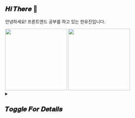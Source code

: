 

## 𝑯𝒊 𝑻𝒉𝒆𝒓𝒆  🐋

안녕하세요! 프론트엔드 공부를 하고 있는 한유진입니다.

<img src="https://github.com/user-attachments/assets/4b29abf2-26fd-4956-a0d5-fd69d45ff6a1" height="200px" />

<img src="https://github.com/user-attachments/assets/4ce69997-db02-4f75-ba38-c0f302b0700f" height="200px" />


<details>
<summary><h2>𝑻𝒐𝒈𝒈𝒍𝒆 𝑭𝒐𝒓 𝑫𝒆𝒕𝒂𝒊𝒍𝒔</h2></summary>
<div markdown="1">

### 𝑺𝒕𝒂𝒄𝒌𝒔 
<table>
    <tr>
        <th>Language</th>
        <td><img src="https://img.shields.io/badge/JavaScript-f7df1e.svg?&style=for-the-badge&logo=JavaScript&logoColor=black"> <img src="https://img.shields.io/badge/TypeScript-3178C6?style=for-the-badge&logo=TypeScript&logoColor=white"> <img src="https://img.shields.io/badge/Dart-0175C2.svg?&style=for-the-badge&logo=Dart&logoColor=white"> <img src="https://img.shields.io/badge/Python-3776AB.svg?&style=for-the-badge&logo=Python&logoColor=white"></td>
    </tr>
     <tr>
        <th>Library & Framework</th>
        <td><img src="https://img.shields.io/badge/React-61dafb.svg?&style=for-the-badge&logo=React&logoColor=black"> <img src="https://img.shields.io/badge/Flutter-02569B.svg?&style=for-the-badge&logo=Flutter&logoColor=white"></td>
    </tr>
</table>

### 𝑷𝒓𝒐𝒋𝒆𝒄𝒕𝒔 

| **Project Name** | **Duration**         | **Used**                     | **Preview**                      | **Role**                |
|-------------------|----------------------|-------------------------------|-----------------------------------|-------------------------|
| BarunJasae        | 2024/04 ~ 2024/06   | HTML, CSS, JavaScript         | [Repository](https://github.com/cho4u4o/barunJasae) | Design, Frontend    |
| Saphy             | 2024/05 ~ 2024/10   | Flutter, Dart                 | [Repository](https://github.com/2024-Saphy)         | Design, App Developer |
| Kiryong           | 2024/09 ~ 2024/11   | React, JavaScript, EmotionCSS | [Service Site](https://www.kiryong.site/)          | Design, Frontend  |
| TeamPu            | 2024/11 ~ 2024/12   | React, JavaScript, TailwindCSS | [Service Site](https://team-pu.vercel.app/)     | Design, Frontend      |

### 𝑺𝒐𝒄𝒊𝒂𝒍
<a href="https://cho4u4o-loggages.vercel.app/">      
  <img src="https://img.shields.io/badge/Notion-000000.svg?&style=for-the-badge&logo=Notion&logoColor=white">
</a>
<a href="https://cho4u4o.tistory.com/">      
  <img src="https://img.shields.io/badge/Tistory-000000.svg?&style=for-the-badge&logo=Tistory&logoColor=white">
</a>

### 𝑺𝒕𝒂𝒕 
[![Solved.ac
프로필](http://mazassumnida.wtf/api/v2/generate_badge?boj=cho4u4o)](https://solved.ac/cho4u4o)

</div>
</details>



   




